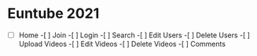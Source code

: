 # Euntube 2021

-[ ] Home -[ ] Join -[ ] Login -[ ] Search -[ ] Edit Users -[ ] Delete Users -[ ] Upload Videos -[ ] Edit Videos -[ ] Delete Videos -[ ] Comments
